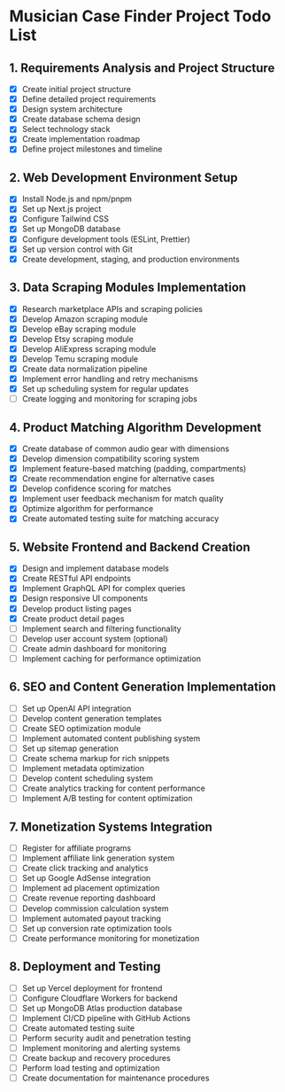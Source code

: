 # Musician Case Finder Project Todo List

## 1. Requirements Analysis and Project Structure
- [x] Create initial project structure
- [x] Define detailed project requirements
- [x] Design system architecture
- [x] Create database schema design
- [x] Select technology stack
- [x] Create implementation roadmap
- [x] Define project milestones and timeline

## 2. Web Development Environment Setup
- [x] Install Node.js and npm/pnpm
- [x] Set up Next.js project
- [x] Configure Tailwind CSS
- [x] Set up MongoDB database
- [x] Configure development tools (ESLint, Prettier)
- [x] Set up version control with Git
- [x] Create development, staging, and production environments

## 3. Data Scraping Modules Implementation
- [x] Research marketplace APIs and scraping policies
- [x] Develop Amazon scraping module
- [x] Develop eBay scraping module
- [x] Develop Etsy scraping module
- [x] Develop AliExpress scraping module
- [x] Develop Temu scraping module
- [x] Create data normalization pipeline
- [x] Implement error handling and retry mechanisms
- [x] Set up scheduling system for regular updates
- [ ] Create logging and monitoring for scraping jobs

## 4. Product Matching Algorithm Development
- [x] Create database of common audio gear with dimensions
- [x] Develop dimension compatibility scoring system
- [x] Implement feature-based matching (padding, compartments)
- [x] Create recommendation engine for alternative cases
- [x] Develop confidence scoring for matches
- [x] Implement user feedback mechanism for match quality
- [x] Optimize algorithm for performance
- [x] Create automated testing suite for matching accuracy

## 5. Website Frontend and Backend Creation
- [x] Design and implement database models
- [x] Create RESTful API endpoints
- [x] Implement GraphQL API for complex queries
- [x] Design responsive UI components
- [x] Develop product listing pages
- [x] Create product detail pages
- [ ] Implement search and filtering functionality
- [ ] Develop user account system (optional)
- [ ] Create admin dashboard for monitoring
- [ ] Implement caching for performance optimization

## 6. SEO and Content Generation Implementation
- [ ] Set up OpenAI API integration
- [ ] Develop content generation templates
- [ ] Create SEO optimization module
- [ ] Implement automated content publishing system
- [ ] Set up sitemap generation
- [ ] Create schema markup for rich snippets
- [ ] Implement metadata optimization
- [ ] Develop content scheduling system
- [ ] Create analytics tracking for content performance
- [ ] Implement A/B testing for content optimization

## 7. Monetization Systems Integration
- [ ] Register for affiliate programs
- [ ] Implement affiliate link generation system
- [ ] Create click tracking and analytics
- [ ] Set up Google AdSense integration
- [ ] Implement ad placement optimization
- [ ] Create revenue reporting dashboard
- [ ] Develop commission calculation system
- [ ] Implement automated payout tracking
- [ ] Set up conversion rate optimization tools
- [ ] Create performance monitoring for monetization

## 8. Deployment and Testing
- [ ] Set up Vercel deployment for frontend
- [ ] Configure Cloudflare Workers for backend
- [ ] Set up MongoDB Atlas production database
- [ ] Implement CI/CD pipeline with GitHub Actions
- [ ] Create automated testing suite
- [ ] Perform security audit and penetration testing
- [ ] Implement monitoring and alerting systems
- [ ] Create backup and recovery procedures
- [ ] Perform load testing and optimization
- [ ] Create documentation for maintenance procedures

